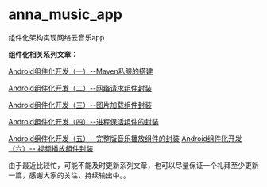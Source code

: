 # anna_music_app

组件化架构实现网络云音乐app



**组件化相关系列文章：**

[Android组件化开发（一）--Maven私服的搭建](https://juejin.cn/post/7118646272323485709)

[ Android组件化开发（二）--网络请求组件封装](https://juejin.cn/post/7119281692350611493)

[Android组件化开发（三）--图片加载组件封装](https://juejin.cn/post/7120791098775044103)

[Android组件化开发（四）--进程保活组件的封装](https://juejin.cn/post/7121643256495996936)

[Android组件化开发（五）--完整版音乐播放组件的封装](https://juejin.cn/post/7122869564299280415)
[Android组件化开发（六）-- 视频播放组件封装](https://juejin.cn/post/7124609577026322463)



由于最近比较忙，可能不能及时更新系列文章，也可以尽量保证一个礼拜至少更新一篇，感谢大家的关注，持续输出中。。


